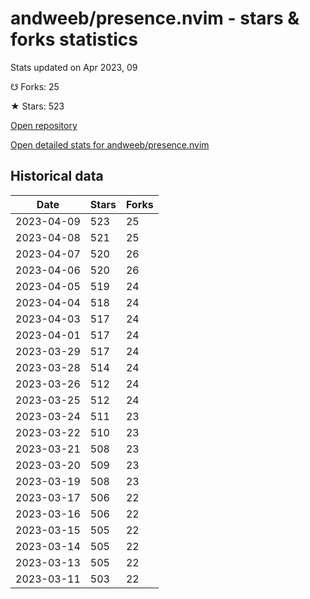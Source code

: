 # andweeb/presence.nvim - stars & forks statistics

Stats updated on Apr 2023, 09

☋ Forks: 25

★ Stars: 523

[Open repository](https://github.com/andweeb/presence.nvim)

[Open detailed stats for andweeb/presence.nvim](https://reviewgithub.com/rep/andweeb/presence.nvim)

## Historical data
| Date | Stars | Forks |
|------|-------|-------|
| 2023-04-09 | 523 | 25 | 
| 2023-04-08 | 521 | 25 | 
| 2023-04-07 | 520 | 26 | 
| 2023-04-06 | 520 | 26 | 
| 2023-04-05 | 519 | 24 | 
| 2023-04-04 | 518 | 24 | 
| 2023-04-03 | 517 | 24 | 
| 2023-04-01 | 517 | 24 | 
| 2023-03-29 | 517 | 24 | 
| 2023-03-28 | 514 | 24 | 
| 2023-03-26 | 512 | 24 | 
| 2023-03-25 | 512 | 24 | 
| 2023-03-24 | 511 | 23 | 
| 2023-03-22 | 510 | 23 | 
| 2023-03-21 | 508 | 23 | 
| 2023-03-20 | 509 | 23 | 
| 2023-03-19 | 508 | 23 | 
| 2023-03-17 | 506 | 22 | 
| 2023-03-16 | 506 | 22 | 
| 2023-03-15 | 505 | 22 | 
| 2023-03-14 | 505 | 22 | 
| 2023-03-13 | 505 | 22 | 
| 2023-03-11 | 503 | 22 | 

